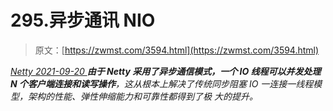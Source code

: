 <!--yml
category: 未分类
date: 0001-01-01 00:00:00
-->

# 295.异步通讯 NIO

> 原文：[https://zwmst.com/3594.html](https://zwmst.com/3594.html)

   [ *Netty* ](https://zwmst.com/netty)*[ <time datetime="2021-09-21T04:11:05+08:00"> 2021-09-20 </time> ](https://zwmst.com/3594.html)  **由于 Netty 采用了异步通信模式，一个 IO 线程可以并发处理 N 个客户端连接和读写操作**，这从根本上解决了传统同步阻塞 IO 一连接一线程模型，架构的性能、弹性伸缩能力和可靠性都得到了极
大的提升。*